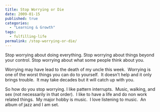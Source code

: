 ```yaml
---
title: Stop Worrying or Die
date: 2009-01-15
published: true
categories:
  - "Learning & Growth"
tags:
  - fulfilling-life
permalink: /stop-worrying-or-die/
---
```

Stop worrying about doing everything.  Stop worrying about things beyond your control. Stop worrying about what some people think about you.

Worrying may have lead to the death of my uncle this week.  Worrying is one of the worst things you can do to yourself.  It doesn't help and it only brings trouble.  It may take decades but it will catch up with you.

So how do you stop worrying. I like pattern interrupts.  Music, walking, and sex (not necessarily in that order).  I like to have a life and do non work related things.  My major hobby is music.  I love listening to music.  An album of jazz and I am set.